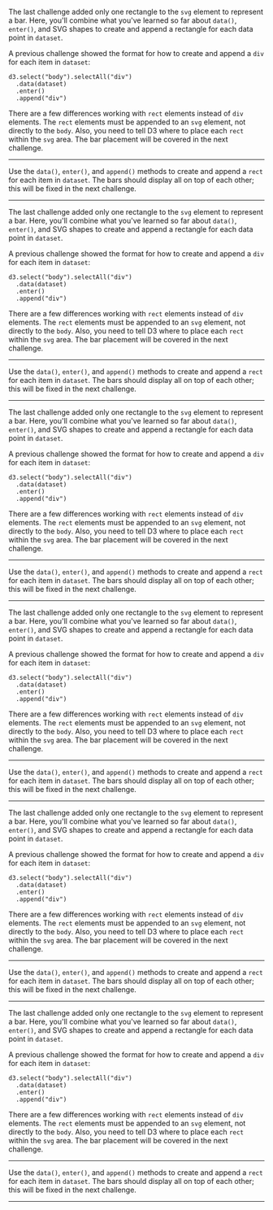 <div class="challenge-instructions data-visualization-with-d3"><div><section id="description">
<p>The last challenge added only one rectangle to the <code>svg</code> element to represent a bar. Here, you'll combine what you've learned so far about <code>data()</code>, <code>enter()</code>, and SVG shapes to create and append a rectangle for each data point in <code>dataset</code>.</p>
<p>A previous challenge showed the format for how to create and append a <code>div</code> for each item in <code>dataset</code>:</p>
<pre class="language-js" tabindex="0"><code class="language-js">d3<span class="token punctuation">.</span><span class="token function">select</span><span class="token punctuation">(</span><span class="token string">"body"</span><span class="token punctuation">)</span><span class="token punctuation">.</span><span class="token function">selectAll</span><span class="token punctuation">(</span><span class="token string">"div"</span><span class="token punctuation">)</span>
  <span class="token punctuation">.</span><span class="token function">data</span><span class="token punctuation">(</span>dataset<span class="token punctuation">)</span>
  <span class="token punctuation">.</span><span class="token function">enter</span><span class="token punctuation">(</span><span class="token punctuation">)</span>
  <span class="token punctuation">.</span><span class="token function">append</span><span class="token punctuation">(</span><span class="token string">"div"</span><span class="token punctuation">)</span>
</code></pre>
<p>There are a few differences working with <code>rect</code> elements instead of <code>div</code> elements. The <code>rect</code> elements must be appended to an <code>svg</code> element, not directly to the <code>body</code>. Also, you need to tell D3 where to place each <code>rect</code> within the <code>svg</code> area. The bar placement will be covered in the next challenge.</p>
</section></div><hr/><div><section id="instructions">
<p>Use the <code>data()</code>, <code>enter()</code>, and <code>append()</code> methods to create and append a <code>rect</code> for each item in <code>dataset</code>. The bars should display all on top of each other; this will be fixed in the next challenge.</p>
</section></div><hr/></div><div class="challenge-instructions data-visualization-with-d3"><div><section id="description">
<p>The last challenge added only one rectangle to the <code>svg</code> element to represent a bar. Here, you'll combine what you've learned so far about <code>data()</code>, <code>enter()</code>, and SVG shapes to create and append a rectangle for each data point in <code>dataset</code>.</p>
<p>A previous challenge showed the format for how to create and append a <code>div</code> for each item in <code>dataset</code>:</p>
<pre class="language-js" tabindex="0"><code class="language-js">d3<span class="token punctuation">.</span><span class="token function">select</span><span class="token punctuation">(</span><span class="token string">"body"</span><span class="token punctuation">)</span><span class="token punctuation">.</span><span class="token function">selectAll</span><span class="token punctuation">(</span><span class="token string">"div"</span><span class="token punctuation">)</span>
  <span class="token punctuation">.</span><span class="token function">data</span><span class="token punctuation">(</span>dataset<span class="token punctuation">)</span>
  <span class="token punctuation">.</span><span class="token function">enter</span><span class="token punctuation">(</span><span class="token punctuation">)</span>
  <span class="token punctuation">.</span><span class="token function">append</span><span class="token punctuation">(</span><span class="token string">"div"</span><span class="token punctuation">)</span>
</code></pre>
<p>There are a few differences working with <code>rect</code> elements instead of <code>div</code> elements. The <code>rect</code> elements must be appended to an <code>svg</code> element, not directly to the <code>body</code>. Also, you need to tell D3 where to place each <code>rect</code> within the <code>svg</code> area. The bar placement will be covered in the next challenge.</p>
</section></div><hr/><div><section id="instructions">
<p>Use the <code>data()</code>, <code>enter()</code>, and <code>append()</code> methods to create and append a <code>rect</code> for each item in <code>dataset</code>. The bars should display all on top of each other; this will be fixed in the next challenge.</p>
</section></div><hr/></div><div class="challenge-instructions data-visualization-with-d3"><div><section id="description">
<p>The last challenge added only one rectangle to the <code>svg</code> element to represent a bar. Here, you'll combine what you've learned so far about <code>data()</code>, <code>enter()</code>, and SVG shapes to create and append a rectangle for each data point in <code>dataset</code>.</p>
<p>A previous challenge showed the format for how to create and append a <code>div</code> for each item in <code>dataset</code>:</p>
<pre class="language-js" tabindex="0"><code class="language-js">d3<span class="token punctuation">.</span><span class="token function">select</span><span class="token punctuation">(</span><span class="token string">"body"</span><span class="token punctuation">)</span><span class="token punctuation">.</span><span class="token function">selectAll</span><span class="token punctuation">(</span><span class="token string">"div"</span><span class="token punctuation">)</span>
  <span class="token punctuation">.</span><span class="token function">data</span><span class="token punctuation">(</span>dataset<span class="token punctuation">)</span>
  <span class="token punctuation">.</span><span class="token function">enter</span><span class="token punctuation">(</span><span class="token punctuation">)</span>
  <span class="token punctuation">.</span><span class="token function">append</span><span class="token punctuation">(</span><span class="token string">"div"</span><span class="token punctuation">)</span>
</code></pre>
<p>There are a few differences working with <code>rect</code> elements instead of <code>div</code> elements. The <code>rect</code> elements must be appended to an <code>svg</code> element, not directly to the <code>body</code>. Also, you need to tell D3 where to place each <code>rect</code> within the <code>svg</code> area. The bar placement will be covered in the next challenge.</p>
</section></div><hr/><div><section id="instructions">
<p>Use the <code>data()</code>, <code>enter()</code>, and <code>append()</code> methods to create and append a <code>rect</code> for each item in <code>dataset</code>. The bars should display all on top of each other; this will be fixed in the next challenge.</p>
</section></div><hr/></div><div class="challenge-instructions data-visualization-with-d3"><div><section id="description">
<p>The last challenge added only one rectangle to the <code>svg</code> element to represent a bar. Here, you'll combine what you've learned so far about <code>data()</code>, <code>enter()</code>, and SVG shapes to create and append a rectangle for each data point in <code>dataset</code>.</p>
<p>A previous challenge showed the format for how to create and append a <code>div</code> for each item in <code>dataset</code>:</p>
<pre class="language-js" tabindex="0"><code class="language-js">d3<span class="token punctuation">.</span><span class="token function">select</span><span class="token punctuation">(</span><span class="token string">"body"</span><span class="token punctuation">)</span><span class="token punctuation">.</span><span class="token function">selectAll</span><span class="token punctuation">(</span><span class="token string">"div"</span><span class="token punctuation">)</span>
  <span class="token punctuation">.</span><span class="token function">data</span><span class="token punctuation">(</span>dataset<span class="token punctuation">)</span>
  <span class="token punctuation">.</span><span class="token function">enter</span><span class="token punctuation">(</span><span class="token punctuation">)</span>
  <span class="token punctuation">.</span><span class="token function">append</span><span class="token punctuation">(</span><span class="token string">"div"</span><span class="token punctuation">)</span>
</code></pre>
<p>There are a few differences working with <code>rect</code> elements instead of <code>div</code> elements. The <code>rect</code> elements must be appended to an <code>svg</code> element, not directly to the <code>body</code>. Also, you need to tell D3 where to place each <code>rect</code> within the <code>svg</code> area. The bar placement will be covered in the next challenge.</p>
</section></div><hr/><div><section id="instructions">
<p>Use the <code>data()</code>, <code>enter()</code>, and <code>append()</code> methods to create and append a <code>rect</code> for each item in <code>dataset</code>. The bars should display all on top of each other; this will be fixed in the next challenge.</p>
</section></div><hr/></div><div class="challenge-instructions data-visualization-with-d3"><div><section id="description">
<p>The last challenge added only one rectangle to the <code>svg</code> element to represent a bar. Here, you'll combine what you've learned so far about <code>data()</code>, <code>enter()</code>, and SVG shapes to create and append a rectangle for each data point in <code>dataset</code>.</p>
<p>A previous challenge showed the format for how to create and append a <code>div</code> for each item in <code>dataset</code>:</p>
<pre class="language-js" tabindex="0"><code class="language-js">d3<span class="token punctuation">.</span><span class="token function">select</span><span class="token punctuation">(</span><span class="token string">"body"</span><span class="token punctuation">)</span><span class="token punctuation">.</span><span class="token function">selectAll</span><span class="token punctuation">(</span><span class="token string">"div"</span><span class="token punctuation">)</span>
  <span class="token punctuation">.</span><span class="token function">data</span><span class="token punctuation">(</span>dataset<span class="token punctuation">)</span>
  <span class="token punctuation">.</span><span class="token function">enter</span><span class="token punctuation">(</span><span class="token punctuation">)</span>
  <span class="token punctuation">.</span><span class="token function">append</span><span class="token punctuation">(</span><span class="token string">"div"</span><span class="token punctuation">)</span>
</code></pre>
<p>There are a few differences working with <code>rect</code> elements instead of <code>div</code> elements. The <code>rect</code> elements must be appended to an <code>svg</code> element, not directly to the <code>body</code>. Also, you need to tell D3 where to place each <code>rect</code> within the <code>svg</code> area. The bar placement will be covered in the next challenge.</p>
</section></div><hr/><div><section id="instructions">
<p>Use the <code>data()</code>, <code>enter()</code>, and <code>append()</code> methods to create and append a <code>rect</code> for each item in <code>dataset</code>. The bars should display all on top of each other; this will be fixed in the next challenge.</p>
</section></div><hr/></div><div class="challenge-instructions data-visualization-with-d3"><div><section id="description">
<p>The last challenge added only one rectangle to the <code>svg</code> element to represent a bar. Here, you'll combine what you've learned so far about <code>data()</code>, <code>enter()</code>, and SVG shapes to create and append a rectangle for each data point in <code>dataset</code>.</p>
<p>A previous challenge showed the format for how to create and append a <code>div</code> for each item in <code>dataset</code>:</p>
<pre class="language-js" tabindex="0"><code class="language-js">d3<span class="token punctuation">.</span><span class="token function">select</span><span class="token punctuation">(</span><span class="token string">"body"</span><span class="token punctuation">)</span><span class="token punctuation">.</span><span class="token function">selectAll</span><span class="token punctuation">(</span><span class="token string">"div"</span><span class="token punctuation">)</span>
  <span class="token punctuation">.</span><span class="token function">data</span><span class="token punctuation">(</span>dataset<span class="token punctuation">)</span>
  <span class="token punctuation">.</span><span class="token function">enter</span><span class="token punctuation">(</span><span class="token punctuation">)</span>
  <span class="token punctuation">.</span><span class="token function">append</span><span class="token punctuation">(</span><span class="token string">"div"</span><span class="token punctuation">)</span>
</code></pre>
<p>There are a few differences working with <code>rect</code> elements instead of <code>div</code> elements. The <code>rect</code> elements must be appended to an <code>svg</code> element, not directly to the <code>body</code>. Also, you need to tell D3 where to place each <code>rect</code> within the <code>svg</code> area. The bar placement will be covered in the next challenge.</p>
</section></div><hr/><div><section id="instructions">
<p>Use the <code>data()</code>, <code>enter()</code>, and <code>append()</code> methods to create and append a <code>rect</code> for each item in <code>dataset</code>. The bars should display all on top of each other; this will be fixed in the next challenge.</p>
</section></div><hr/></div>